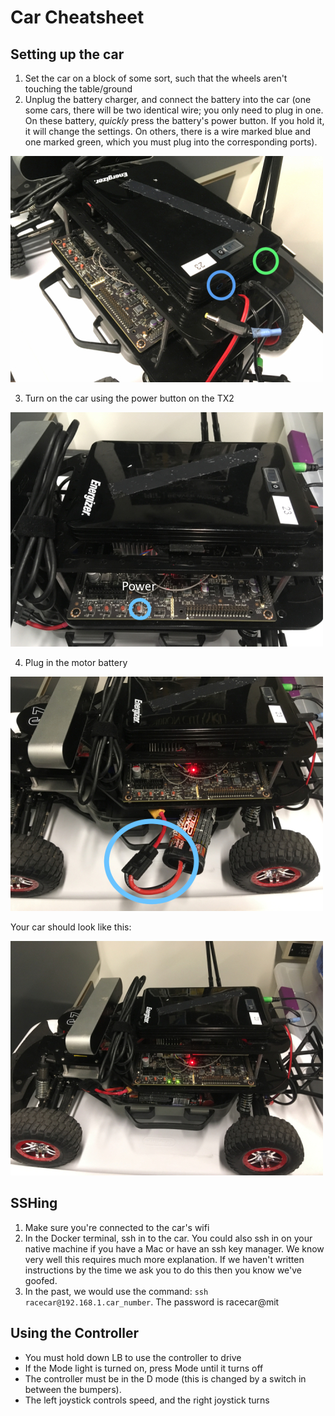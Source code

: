 # Car Cheatsheet

## Setting up the car
1. Set the car on a block of some sort, such that the wheels aren't touching the table/ground
2. Unplug the battery charger, and connect the battery into the car (one some cars, there will be two identical wire; you only need to plug in one. On these battery, *quickly* press the battery's power button. If you hold it, it will change the settings. On others, there is a wire marked blue and one marked green, which you must plug into the corresponding ports).

![](img/CarEPower.jpg)
 
3. Turn on the car using the power button on the TX2

![](img/CarPower.jpg)

4. Plug in the motor battery

![](img/CarTPower.jpg) 

Your car should look like this:

![](img/CarFinal.jpg)

## SSHing
1. Make sure you're connected to the car's wifi
2. In the Docker terminal, ssh in to the car. You could also ssh in on your native machine if you have a Mac or have an ssh key manager.
 We know very well this requires much more explanation. If we haven't written instructions by the time we ask you to do this then you know we've goofed.
3. In the past, we would use the command: `ssh racecar@192.168.1.car_number`. The password is racecar@mit

## Using the Controller
* You must hold down LB to use the controller to drive
* If the Mode light is turned on, press Mode until it turns off
* The controller must be in the D mode (this is changed by a switch in between the bumpers).
* The left joystick controls speed, and the right joystick turns
